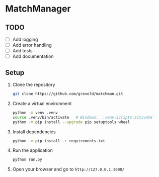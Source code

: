 # MatchManager

## TODO

- [ ] Add logging
- [ ] Add error handling
- [ ] Add tests
- [ ] Add documentation

## Setup

1. Clone the repository

   ```bash
   git clone https://github.com/groveld/matchman.git
   ```

2. Create a virtual environment

   ```bash
   python -m venv .venv
   source .venv/bin/activate   # Windows: `.venv\Scripts\activate`
   python -m pip install --upgrade pip setuptools wheel
   ```

3. Install dependencies

   ```bash
   python -m pip install -r requirements.txt
   ```

4. Run the application

   ```bash
   python run.py
   ```

5. Open your browser and go to `http://127.0.0.1:3000/`
